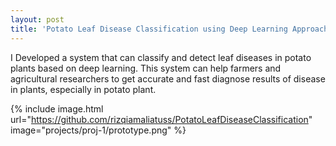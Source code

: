 ```yaml
---
layout: post
title: 'Potato Leaf Disease Classification using Deep Learning Approach'
---
```

I Developed a system that can classify and detect leaf diseases in potato plants based on deep learning. This system can help farmers and agricultural researchers to get accurate and fast diagnose results of disease in plants, especially in potato plant.

{% include image.html url="https://github.com/rizqiamaliatuss/PotatoLeafDiseaseClassification" image="projects/proj-1/prototype.png" %}


